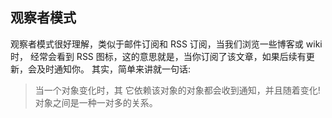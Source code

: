 ## 观察者模式

观察者模式很好理解，类似于邮件订阅和 RSS 订阅，当我们浏览一些博客或 wiki 时，
经常会看到 RSS 图标，这的意思就是，当你订阅了该文章，如果后续有更新，会及时通知你。
其实，简单来讲就一句话:

> 当一个对象变化时，其 它依赖该对象的对象都会收到通知，并且随着变化!对象之间是一种一对多的关系。